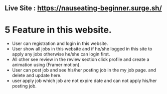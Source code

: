 ## Live Site : https://nauseating-beginner.surge.sh/

# 5 Feature in this website.
* User can registration and login in this website.
* User show all jobs in this website and if he/she logged in this site to apply any jobs otherwise he/she can login first.
* All other see review in the review section click profile and create a animation using (Framer motion).
* User can post job and see his/her posting job in the my job page. and delete and update here.
* user apply job which job are not expire date and can not apply his/her posting job.